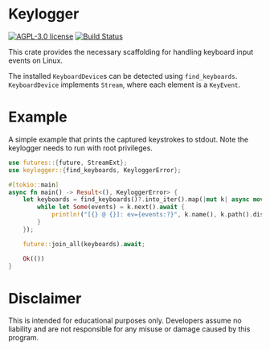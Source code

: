 # Keylogger

[![AGPL-3.0 license][agpl-badge]][agpl-url]
[![Build Status][actions-badge]][actions-url]

[agpl-badge]: https://img.shields.io/badge/license-AGPL-purple.svg
[agpl-url]: https://github.com/gabi-250/keylogger/blob/master/LICENSE
[actions-badge]: https://github.com/gabi-250/keylogger/actions/workflows/test.yaml/badge.svg
[actions-url]: https://github.com/gabi-250/keylogger/actions/workflows/test.yaml?query=branch%3Amaster+workflow%3ATests

This crate provides the necessary scaffolding for handling keyboard input events on Linux.

The installed `KeyboardDevice`s can be detected using `find_keyboards`.
`KeyboardDevice` implements `Stream`, where each element is a `KeyEvent`.

# Example

A simple example that prints the captured keystrokes to stdout. Note the
keylogger needs to run with root privileges.

 ```rust
 use futures::{future, StreamExt};
 use keylogger::{find_keyboards, KeyloggerError};

 #[tokio::main]
 async fn main() -> Result<(), KeyloggerError> {
     let keyboards = find_keyboards()?.into_iter().map(|mut k| async move {
         while let Some(events) = k.next().await {
             println!("[{} @ {}]: ev={events:?}", k.name(), k.path().display());
         }
     });

     future::join_all(keyboards).await;

     Ok(())
 }
 ```

# Disclaimer

This is intended for educational purposes only. Developers assume no liability
and are not responsible for any misuse or damage caused by this program.
